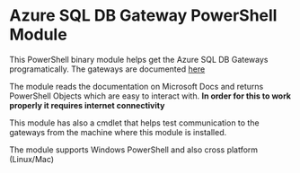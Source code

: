 # Azure SQL DB Gateway PowerShell Module

This PowerShell binary module helps get the Azure SQL DB Gateways programatically. The gateways are documented [here](https://learn.microsoft.com/en-us/azure/azure-sql/database/connectivity-architecture?view=azuresql#gateway-ip-addresses)

The module reads the documentation on Microsoft Docs and returns PowerShell Objects which are easy to interact with. **In order for this to work properly it requires internet connectivity**

This module has also a cmdlet that helps test communication to the gateways from the machine where this module is installed.

The module supports Windows PowerShell and also cross platform (Linux/Mac)